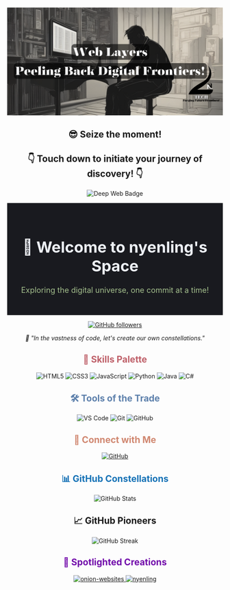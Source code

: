 <!-- Header -->
<p align="center">
  <a href="https://github.com/nyenling">
    <img src="https://github.com/nyenling/nyenling/blob/main/logo.png">
  </a>
</p>



<!-- Website -->
<h2 align="center">😎 Seize the moment!</h2>
<h2 align="center">👇 Touch down to initiate your journey of discovery! 👇</h2>

<!-- Introduction -->
<p align="center">
  <a href="https://hiddenwiki.co/" style="text-decoration: none;">
    <img src="https://img.shields.io/badge/🌐 Onion%20Websites%202024%20🌐-darkblue" alt="Deep Web Badge" style="width: 200px; height: auto;">
  </a>
</p>




<!-- Unique Header -->
<div align="center" style="background-color: #191A1F; padding: 30px;">
  <h1 style="color: #ECEFF4; font-size: 36px; font-weight: bold;">🚀 Welcome to nyenling's Space</h1>
  <p style="color: #A3BE8C; font-size: 18px;">Exploring the digital universe, one commit at a time!</p>
</div>

<!-- Social Links and Stats -->
<p align="center">
  <a href="https://github.com/nyenling">
    <img src="https://img.shields.io/github/followers/nyenling?label=Follow&style=flat-square&logo=github&color=success" alt="GitHub followers">
  </a>
</p>

<!-- Intro Text -->
<p align="center">
  <em>🌌 "In the vastness of code, let's create our own constellations."</em>
</p>

<!-- Skills Showcase -->
<h2 align="center" style="color: #BF616A;">🎨 Skills Palette</h2>
<p align="center">
  <img src="https://img.shields.io/badge/HTML5-E34F26.svg?style=flat-square&logo=html5&logoColor=white" alt="HTML5">
  <img src="https://img.shields.io/badge/CSS3-1572B6.svg?style=flat-square&logo=css3&logoColor=white" alt="CSS3">
  <img src="https://img.shields.io/badge/JavaScript-F7DF1E.svg?style=flat-square&logo=javascript&logoColor=black" alt="JavaScript">
  <img src="https://img.shields.io/badge/Python-3776AB.svg?style=flat-square&logo=python&logoColor=white" alt="Python">
  <img src="https://img.shields.io/badge/Java-007396.svg?style=flat-square&logo=java&logoColor=white" alt="Java">
  <img src="https://img.shields.io/badge/C%23-239120.svg?style=flat-square&logo=c-sharp&logoColor=white" alt="C#">
</p>

<!-- Tools of the Trade -->
<h2 align="center" style="color: #5E81AC;">🛠️ Tools of the Trade</h2>
<p align="center">
  <img src="https://img.shields.io/badge/Visual_Studio_Code-007ACC.svg?style=flat-square&logo=visual-studio-code&logoColor=white" alt="VS Code">
  <img src="https://img.shields.io/badge/Git-F05032.svg?style=flat-square&logo=git&logoColor=white" alt="Git">
  <img src="https://img.shields.io/badge/GitHub-181717.svg?style=flat-square&logo=github&logoColor=white" alt="GitHub">
</p>

<!-- Connection Invitation -->
<h2 align="center" style="color: #D08770;">🌟 Connect with Me</h2>
<p align="center">
  <a href="https://github.com/nyenling">
    <img src="https://img.shields.io/badge/GitHub-181717.svg?style=flat-square&logo=github&logoColor=white" alt="GitHub">
  </a>
</p>

<!-- GitHub Stats -->
<h2 align="center" style="color:#1572B6;">📊 GitHub Constellations</h2>
<p align="center">
  <img src="https://github-readme-stats.vercel.app/api?username=nyenling&show_icons=true&theme=vision-friendly-dark" alt="GitHub Stats">
</p>

<!-- GitHub Pioneers -->
<h2 align="center">📈 GitHub Pioneers</h2>
<p align="center">
  <img src="https://github-readme-streak-stats.herokuapp.com/?user=nyenling&theme=dark" alt="GitHub Streak">
</p>

<!-- Spotlighted Creations -->
<h2 align="center" style="color:#7109AA;">🚀 Spotlighted Creations</h2>
<p align="center">
  <a href="https://github.com/nyenling/onion-websites">
    <img src="https://github-readme-stats.vercel.app/api/pin/?username=nyenling&repo=onion-websites&theme=vision-friendly-dark" alt="onion-websites">
  </a>
  <a href="https://github.com/nyenling/nyenling">
    <img src="https://github-readme-stats.vercel.app/api/pin/?username=nyenling&repo=nyenling&theme=vision-friendly-dark" alt="nyenling">
  </a>
</p>
